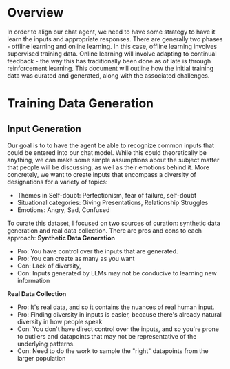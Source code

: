 # Overview
In order to align our chat agent, we need to have some strategy to have it learn the inputs and appropriate responses. There are generally two phases - offline learning and online learning. In this case, offline learning involves supervised training data. Online learning will involve adapting to continual feedback - the way this has traditionally been done as of late is through reinforcement learning. This document will outline how the initial training data was curated and generated, along with the associated challenges.

# Training Data Generation
## Input Generation
Our goal is to to have the agent be able to recognize common inputs that could be entered into our chat model. While this could theoretically be anything, we can make some simple assumptions about the subject matter that people will be discussing, as well as their emotions behind it. More concretely, we want to create inputs that encompass a diversity of designations for a variety of topics:

- Themes in Self-doubt: Perfectionism, fear of failure, self-doubt
- Situational categories: Giving Presentations, Relationship Struggles
- Emotions: Angry, Sad, Confused

To curate this dataset, I focused on two sources of curation: synthetic data generation and real data collection. There are pros and cons to each approach:
**Synthetic Data Generation**
- Pro: You have control over the inputs that are generated.
- Pro: You can create as many as you want
- Con: Lack of diversity, 
- Con: Inputs generated by LLMs may not be conducive to learning new information

**Real Data Collection**
- Pro: It's real data, and so it contains the nuances of real human input.
- Pro: Finding diversity in inputs is easier, because there's already natural diversity in how people speak
- Con: You don't have direct control over the inputs, and so you're prone to outliers and datapoints that may not be representative of the underlying patterns.
- Con: Need to do the work to sample the "right" datapoints from the larger population

